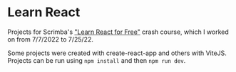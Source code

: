 # Learn React

Projects for Scrimba's ["Learn React for Free"](https://scrimba.com/learn/learnreact) crash course, which I worked on from 7/7/2022 to 7/25/22.

Some projects were created with create-react-app and others with ViteJS. Projects can be run using `npm install` and then `npm run dev`.
